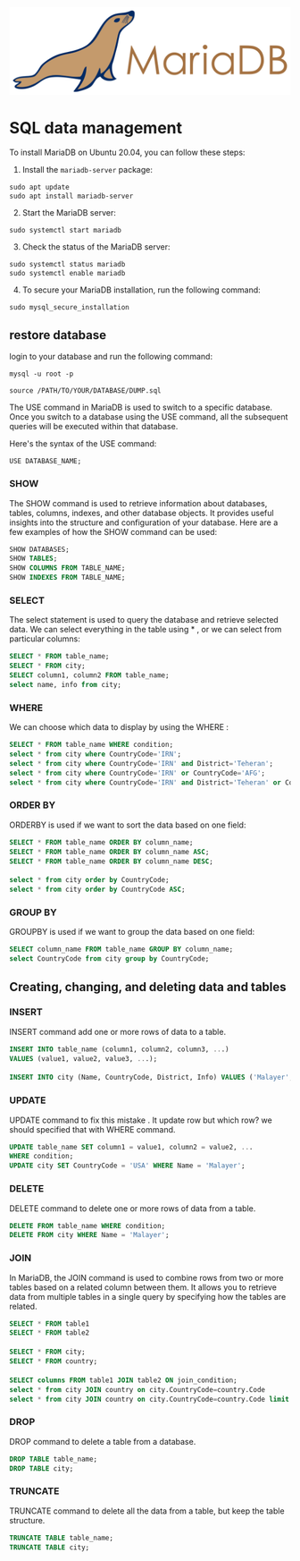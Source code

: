 ![34-mariadb](../../assets/34-mariadb.png)

# SQL data management

To install MariaDB on Ubuntu 20.04, you can follow these steps:

1. Install the `mariadb-server` package:

```
sudo apt update
sudo apt install mariadb-server
```

2. Start the MariaDB server:

```
sudo systemctl start mariadb
```

3. Check the status of the MariaDB server:

```
sudo systemctl status mariadb
sudo systemctl enable mariadb
```

4. To secure your MariaDB installation, run the following command:

```
sudo mysql_secure_installation
```

## restore database

login to your database and run the following command:

```
mysql -u root -p
```

```
source /PATH/TO/YOUR/DATABASE/DUMP.sql
```

The USE command in MariaDB is used to switch to a specific database. Once you switch to a database using the USE command, all the subsequent queries will be executed within that database.

Here's the syntax of the USE command:

```
USE DATABASE_NAME;
```

### SHOW

The SHOW command is used to retrieve information about databases, tables, columns, indexes, and other database objects. It provides useful insights into the structure and configuration of your database. Here are a few examples of how the SHOW command can be used:

```sql
SHOW DATABASES;
SHOW TABLES;
SHOW COLUMNS FROM TABLE_NAME;
SHOW INDEXES FROM TABLE_NAME;
```

### SELECT
The select statement is used to query the database and retrieve selected data. We can select everything in the table using * , or we can select from particular columns:

```sql
SELECT * FROM table_name;
SELECT * FROM city;
SELECT column1, column2 FROM table_name;
select name, info from city;
```

### WHERE
We can choose which data to display by using the WHERE :

```sql
SELECT * FROM table_name WHERE condition;
select * from city where CountryCode='IRN';
select * from city where CountryCode='IRN' and District='Teheran';
select * from city where CountryCode='IRN' or CountryCode='AFG';
select * from city where CountryCode='IRN' and District='Teheran' or CountryCode='AFG';
```

### ORDER BY
ORDERBY is used if we want to sort the data based on one field:

```sql
SELECT * FROM table_name ORDER BY column_name;
SELECT * FROM table_name ORDER BY column_name ASC;
SELECT * FROM table_name ORDER BY column_name DESC;

select * from city order by CountryCode;
select * from city order by CountryCode ASC;
```

### GROUP BY
GROUPBY is used if we want to group the data based on one field:

```sql
SELECT column_name FROM table_name GROUP BY column_name;
select CountryCode from city group by CountryCode;

```

## Creating, changing, and deleting data and tables

### INSERT
INSERT command add one or more rows of data to a table.

```sql
INSERT INTO table_name (column1, column2, column3, ...)
VALUES (value1, value2, value3, ...);

INSERT INTO city (Name, CountryCode, District, Info) VALUES ('Malayer', 'IRN', 'Manizan', '{"Population": 100000}');
```

### UPDATE
UPDATE command to fix this mistake . It update row but which row? we should specified that with WHERE command.

```sql
UPDATE table_name SET column1 = value1, column2 = value2, ...
WHERE condition;
UPDATE city SET CountryCode = 'USA' WHERE Name = 'Malayer';
```

### DELETE
DELETE command to delete one or more rows of data from a table.

```sql
DELETE FROM table_name WHERE condition;
DELETE FROM city WHERE Name = 'Malayer';
```

### JOIN
In MariaDB, the JOIN command is used to combine rows from two or more tables based on a related column between them. It allows you to retrieve data from multiple tables in a single query by specifying how the tables are related.

```sql
SELECT * FROM table1
SELECT * FROM table2

SELECT * FROM city;
SELECT * FROM country;

SELECT columns FROM table1 JOIN table2 ON join_condition;
select * from city JOIN country on city.CountryCode=country.Code
select * from city JOIN country on city.CountryCode=country.Code limit 1;
```

### DROP
DROP command to delete a table from a database.

```sql
DROP TABLE table_name;
DROP TABLE city;
```

### TRUNCATE
TRUNCATE command to delete all the data from a table, but keep the table structure. 

```sql
TRUNCATE TABLE table_name;
TRUNCATE TABLE city;
```

